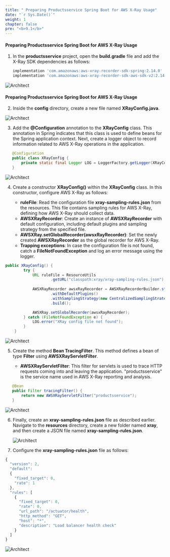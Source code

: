 ```yaml
---
title: " Preparing Productsservice Spring Boot for AWS X-Ray Usage"
date: "`r Sys.Date()`"
weight: 1
chapter: false
pre: "<b>9.1</b>"
---
```


#### Preparing Productsservice Spring Boot for AWS X-Ray Usage

1. In the **productsservice** project, open the **build.gradle** file and add the X-Ray SDK dependencies as follows:

   ```groovy
   implementation 'com.amazonaws:aws-xray-recorder-sdk-spring:2.14.0'
   implementation 'com.amazonaws:aws-xray-recorder-sdk-aws-sdk-v2:2.14.0'

   ```

![Architect](/images/9/repare/01.png/?featherlight=false&width=60pc)

#### Preparing Productsservice Spring Boot for AWS X-Ray Usage

2. Inside the **config** directory, create a new file named **XRayConfig.java**.

  ![Architect](/images/9/repare/02.png/?featherlight=false&width=60pc)

3. Add the **@Configuration** annotation to the **XRayConfig** class. This annotation in Spring indicates that this class is used to define beans for the Spring application context. Next, create a logger object to record information related to AWS X-Ray operations in the application.

```java
   @Configuration
   public class XRayConfig {
       private static final Logger LOG = LoggerFactory.getLogger(XRayConfig.class);
   }
```

![Architect](/images/9/repare/03.png/?featherlight=false&width=60pc)

4. Create a constructor **XRayConfig()** within the **XRayConfig** class. In this constructor, configure AWS X-Ray as follows:

   - **ruleFile**: Read the configuration file **xray-sampling-rules.json** from the resources. This file contains sampling rules for AWS X-Ray, defining how AWS X-Ray should collect data.
   - **AWSXRayRecorder**: Create an instance of **AWSXRayRecorder** with default configuration, including default plugins and sampling strategy from the specified file.
   - **AWSXRay.setGlobalRecorder(awsxRayRecorder)**: Set the newly created **AWSXRayRecorder** as the global recorder for AWS X-Ray.
   - **Trapping exceptions**: In case the configuration file is not found, catch a **FileNotFoundException** and log an error message using the logger.

```java
public XRayConfig() {
        try {
            URL ruleFile = ResourceUtils
                    .getURL("classpath:xray/xray-sampling-rules.json");
            
            AWSXRayRecorder awsxRayRecorder = AWSXRayRecorderBuilder.standard()
                    .withDefaultPlugins()
                    .withSamplingStrategy(new CentralizedSamplingStrategy(ruleFile))
                    .build();

            AWSXRay.setGlobalRecorder(awsxRayRecorder);            
        } catch (FileNotFoundException e) {
            LOG.error("XRay config file not found");
        }
    }
```

![Architect](/images/9/repare/04.png/?featherlight=false&width=60pc)

5. Create the method **Bean TracingFilter**. This method defines a bean of type **Filter** using **AWSXRayServletFilter**.

   - **AWSXRayServletFilter**: This filter for servlets is used to trace HTTP requests coming into and leaving the application. "productsservice" is the service name used in AWS X-Ray reporting and analysis.

```java
   @Bean
   public Filter tracingFilter() {
       return new AWSXRayServletFilter("productsservice");
   }

```

![Architect](/images/9/repare/05.png/?featherlight=false&width=60pc)

6. Finally, create an **xray-sampling-rules.json** file as described earlier. Navigate to the **resources** directory, create a new folder named **xray**, and then create a JSON file named **xray-sampling-rules.json**.

   ![Architect](/images/9/repare/06.png/?featherlight=false&width=60pc)

7. Configure the **xray-sampling-rules.json** file as follows:

```js
{
  "version": 2,
  "default":
  {
    "fixed_target": 0,
    "rate": 1
  },
  "rules": [
    {
      "fixed_target": 0,
      "rate": 0,
      "url_path": "/actuator/health",
      "http_method": "GET",
      "host": "*",
      "description": "Load balancer health check"
    }
  ]
}
```
![Architect](/images/9/repare/07.png/?featherlight=false&width=60pc)
